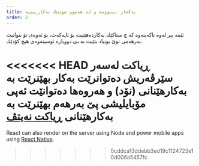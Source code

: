```yaml
---
title: یه‌كجار بینووسه‌ و له‌ هه‌موو شوێنێك به‌كاریبێنه‌
order: 2
---
```


ئێمه‌ بیر له‌وه‌ ناكه‌ینه‌وه‌ كه‌ چ ستاكێك به‌كارده‌هێنیت بۆ ئاپه‌كه‌ت، بۆ ئه‌وه‌ی تۆ بتوانیت به‌رهه‌می نوێ بونیاد بنێیت به‌ بێ دووباره‌ نوسینه‌وه‌ی هیچ كۆدێك.

<<<<<<< HEAD
ڕیاكت له‌سه‌ر سێرڤه‌ریش ده‌توانرێت به‌كار بهێنرێت به‌ به‌كارهێنانی (نۆد‌) و هه‌روه‌ها ده‌توانێت ئه‌پی مۆبایلیشی پێ به‌رهه‌م بهێنرێت به‌ به‌كارهێنانی‌ [ڕیاكت نه‌یتڤ](https://facebook.github.io/react-native/)
=======
React can also render on the server using Node and power mobile apps using [React Native](https://reactnative.dev/).
>>>>>>> 0cddca13ddebb3ed19c1124723e10d006a5457fc
